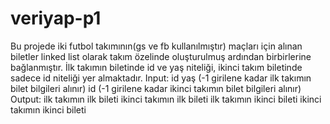 # veriyap-p1
Bu projede iki futbol takımının(gs ve fb kullanılmıştır) maçları için alınan biletler linked list olarak takım özelinde oluşturulmuş ardından birbirlerine bağlanmıştır.
İlk takımın biletinde id ve yaş niteliği, ikinci takım biletinde sadece id niteliği yer almaktadır. 
Input: id yaş (-1 girilene kadar ilk takımın bilet bilgileri alınır) 
       id (-1 girilene kadar ikinci takımın bilet bilgileri alınır)
Output: ilk takımın ilk bileti
        ikinci takımın ilk bileti
        ilk takımın ikinci bileti
        ikinci takımın ikinci bileti
